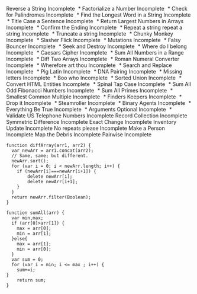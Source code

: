 Reverse a String Incomplete   *
Factorialize a Number Incomplete   *
Check for Palindromes Incomplete   *
Find the Longest Word in a String Incomplete   *
Title Case a Sentence Incomplete   *
Return Largest Numbers in Arrays Incomplete   *
Confirm the Ending Incomplete   *
Repeat a string repeat a string Incomplete   *
Truncate a string Incomplete   *
Chunky Monkey Incomplete   *
Slasher Flick Incomplete   *
Mutations Incomplete   *
Falsy Bouncer Incomplete   *
Seek and Destroy Incomplete   *
Where do I belong Incomplete   *
Caesars Cipher Incomplete   *
Sum All Numbers in a Range Incomplete   *
Diff Two Arrays Incomplete   *
Roman Numeral Converter Incomplete   *
Wherefore art thou Incomplete   *
Search and Replace Incomplete   *
Pig Latin Incomplete   *
DNA Pairing Incomplete   *
Missing letters Incomplete   *
Boo who Incomplete   *
Sorted Union Incomplete   *
Convert HTML Entities Incomplete   *
Spinal Tap Case Incomplete   *
Sum All Odd Fibonacci Numbers Incomplete   *
Sum All Primes Incomplete   *
Smallest Common Multiple Incomplete   *
Finders Keepers Incomplete   *
Drop it Incomplete   *
Steamroller Incomplete   *
Binary Agents Incomplete   *
Everything Be True Incomplete   *
Arguments Optional Incomplete   *
Validate US Telephone Numbers Incomplete
Record Collection Incomplete
Symmetric Difference Incomplete
Exact Change Incomplete
Inventory Update Incomplete
No repeats please Incomplete
Make a Person Incomplete
Map the Debris Incomplete
Pairwise Incomplete

```
function diffArray(arr1, arr2) {
  var newArr = arr1.concat(arr2);
  // Same, same; but different.
  newArr.sort();
  for (var i = 0; i < newArr.length; i++) {
    if (newArr[i]===newArr[i+1]) {
        delete newArr[i];
        delete newArr[i+1];
    }
  }
  return newArr.filter(Boolean);
}
```
```
function sumAll(arr) {
  var min,max; 
  if (arr[0]>arr[1]) {
    max = arr[0];
    min = arr[1];
  }else{
    max = arr[1];
    min = arr[0];
  }
  var sum = 0;
  for (var i = min; i <= max ; i++) {
    sum+=i;    
}
    return sum;
}
```